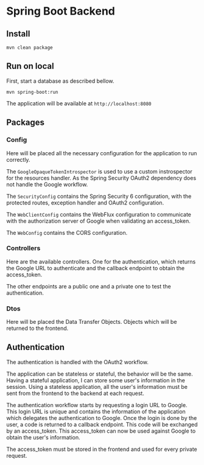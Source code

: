 # Spring Boot Backend

## Install

```
mvn clean package
```

## Run on local

First, start a database as described bellow.

```
mvn spring-boot:run
```

The application will be available at `http://localhost:8080`

## Packages

### Config

Here will be placed all the necessary configuration for the application to run correctly.

The `GoogleOpaqueTokenIntrospector` is used to use a custom instrospector for the resources handler. As the Spring 
Security OAuth2 dependency does not handle the Google workflow.

The `SecurityConfig` contains the Spring Security 6 configuration, with the protected routes, exception handler and 
OAuth2 configuration.

The `WebClientConfig` contains the WebFlux configuration to communicate with the authorization server of Google when
validating an access_token.

The `WebConfig` contains the CORS configuration.

### Controllers

Here are the available controllers. One for the authentication, which returns the Google URL to authenticate and the
callback endpoint to obtain the access_token.

The other endpoints are a public one and a private one to test the authentication.

### Dtos

Here will be placed the Data Transfer Objects. Objects which will be returned to the frontend.

## Authentication

The authentication is handled with the OAuth2 workflow.

The application can be stateless or stateful, the behavior will be the same. Having a stateful application, I can
store some user's information in the session. Using a stateless application, all the user's information must be sent
from the frontend to the backend at each request.

The authentication workflow starts by requesting a login URL to Google. This login URL is unique and contains the 
information of the application which delegates the authentication to Google. Once the login is done by the user, a code
is returned to a callback endpoint. This code will be exchanged by an access_token. This access_token can now be used 
against Google to obtain the user's information.

The access_token must be stored in the frontend and used for every private request. 
